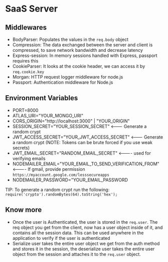 # SaaS Server

## Middlewares

- BodyParser: Populates the values in the `req.body` object
- Compression: The data exchanged between the server and client is compressed, to save network bandwidth and decrease latency
- Express-session: In memory sessions handled with Express, passport requires this
- CookieParser: It looks at the cookie header, we can access it by `req.cookie.key`
- Morgan: HTTP request logger middleware for node.js
- Passport: Authentication middleware for Node.js

## Environment Variables

- PORT=8000
- ATLAS_URI="YOUR_MONGO_URI"
- CORS_ORIGIN="http://localhost:3000" | "YOUR_ORIGIN"
- SESSION_SECRET="YOUR_SESSION_SECRET" <--- Generate a random crypt
- JWT_ACCESS_SECRET="YOUR_JWT_ACCESS_SECRET" <--- Generate a random crypt (NOTE: Tokens can be brute forced if you use weak secrets)
- JWT_EMAIL_SECRET="RANDOM_EMAIL_SECRET" <---- used for verifying emails
- NODEMAILER_EMAIL="YOUR_EMAIL_TO_SEND_VERIFICATION_FROM" <---- If gmail, provide permission `https://myaccount.google.com/lesssecureapps`
- NODEMAILER_PASSWORD="YOUR_EMAIL_PASSWORD

TIP: To generate a random crypt run the following: `require('crypto').randomBytes(64).toString('hex');`

## Know more

- Once the user is Authenticated, the user is stored in the `req.user`. The req object you get from the
  client, now has a user object inside of it,  and contains all the session data. This can be used
  anywhere in the application to verify if the user is authenticated
- Serialize user takes the entire user object we get from the auth method and stores it in the session,
  the deserialize user takes the entire user object from the session and attaches it to the `req.user`
  object.
